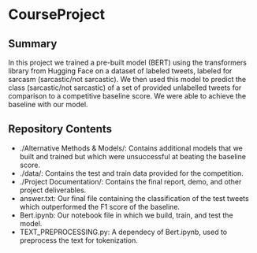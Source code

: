 # CourseProject
## Summary
In this project we trained a pre-built model (BERT) using the transformers library from Hugging Face on a dataset of labeled tweets, labeled for sarcasm (sarcastic/not sarcastic). We then used this model to predict the class (sarcastic/not sarcastic) of a set of provided unlabelled tweets for comparison to a competitive baseline score. We were able to achieve the baseline with our model. 
## Repository Contents
- ./Alternative Methods &  Models/: Contains additional models that we built and trained but which were unsuccessful at beating the baseline score.
- ./data/: Contains the test and train data provided for the competition.
- ./Project Documentation/: Contains the final report, demo, and other project deliverables.
- answer.txt: Our final file containing the classification of the test tweets which outperformed the F1 score of the baseline.
- Bert.ipynb: Our notebook file in which we build, train, and test the model. 
- TEXT_PREPROCESSING.py: A dependecy of Bert.ipynb, used to preprocess the text for tokenization. 
